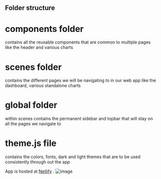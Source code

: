 ## Folder structure
# components folder 
contains all the reusable components that are common to multiple pages like the header and various charts
# scenes folder 
contains the different pages we will be navigating to in our web app like the dashboard, various standalone charts
# global folder 
within scenes contains the permanent sidebar and topbar that will stay on all the pages we navigate to  
# theme.js file 
contains the colors, fonts, dark and light themes that are to be used consistently through out the app

App is hosted at [Netlify](https://managehome.netlify.app/) . 
![image](https://user-images.githubusercontent.com/86104829/223082303-1d2d56ac-287f-4149-9007-b46f27a15b26.png)
